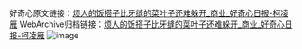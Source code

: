 好奇心原文链接：[烦人的饭搭子比牙缝的菜叶子还难躲开_商业_好奇心日报-柯凌雁](https://www.qdaily.com/articles/7971.html)
WebArchive归档链接：[烦人的饭搭子比牙缝的菜叶子还难躲开_商业_好奇心日报-柯凌雁](http://web.archive.org/web/20190623173216/https://www.qdaily.com/articles/7971.html)
![image](http://ww3.sinaimg.cn/large/007d5XDply1g3wk8j3sg1j30u02otb29)